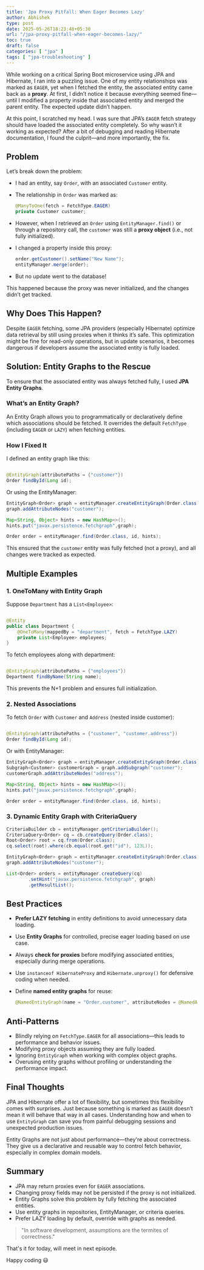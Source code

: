 ```yaml
---
title: 'Jpa Proxy Pitfall: When Eager Becomes Lazy'
author: Abhishek
type: post
date: 2025-05-26T18:23:48+05:30
url: "/jpa-proxy-pitfall-when-eager-becomes-lazy/"
toc: true
draft: false
categories: [ "jpa" ]
tags: [ "jpa-troubleshooting" ]
---
```


While working on a critical Spring Boot microservice using JPA and Hibernate, I ran into a puzzling issue. One of my
entity relationships was marked as `EAGER`, yet when I fetched the entity, the associated entity came back as a
**proxy**. At first, I didn’t notice it because everything seemed fine—until I modified a property inside that
associated
entity and merged the parent entity. The expected update didn’t happen.

At this point, I scratched my head. I was sure that JPA’s `EAGER` fetch strategy should have loaded the associated
entity completely. So why wasn’t it working as expected? After a bit of debugging and reading Hibernate documentation, I
found the culprit—and more importantly, the fix.

## Problem

Let’s break down the problem:

* I had an entity, say `Order`, with an associated `Customer` entity.

* The relationship in `Order` was marked as:

  ```java
  @ManyToOne(fetch = FetchType.EAGER)
  private Customer customer;
  ```

* However, when I retrieved an `Order` using `EntityManager.find()` or through a repository call, the `customer` was
  still a **proxy object** (i.e., not fully initialized).

* I changed a property inside this proxy:

  ```java
  order.getCustomer().setName("New Name");
  entityManager.merge(order);
  ```

* But no update went to the database!

This happened because the proxy was never initialized, and the changes didn’t get tracked.

## Why Does This Happen?

Despite `EAGER` fetching, some JPA providers (especially Hibernate) optimize data retrieval by still using proxies when
it thinks it’s safe. This optimization might be fine for read-only operations, but in update scenarios, it becomes
dangerous if developers assume the associated entity is fully loaded.

## Solution: Entity Graphs to the Rescue

To ensure that the associated entity was always fetched fully, I used **JPA Entity Graphs**.

### What’s an Entity Graph?

An Entity Graph allows you to programmatically or declaratively define which associations should be fetched. It
overrides the default `FetchType` (including `EAGER` or `LAZY`) when fetching entities.

### How I Fixed It

I defined an entity graph like this:

```java

@EntityGraph(attributePaths = {"customer"})
Order findById(Long id);
```

Or using the EntityManager:

```java
EntityGraph<Order> graph = entityManager.createEntityGraph(Order.class);
graph.addAttributeNodes("customer");

Map<String, Object> hints = new HashMap<>();
hints.put("javax.persistence.fetchgraph",graph);

Order order = entityManager.find(Order.class, id, hints);
```

This ensured that the `customer` entity was fully fetched (not a proxy), and all changes were tracked as expected.

## Multiple Examples

### 1. OneToMany with Entity Graph

Suppose `Department` has a `List<Employee>`:

```java

@Entity
public class Department {
    @OneToMany(mappedBy = "department", fetch = FetchType.LAZY)
    private List<Employee> employees;
}
```

To fetch employees along with department:

```java

@EntityGraph(attributePaths = {"employees"})
Department findByName(String name);
```

This prevents the N+1 problem and ensures full initialization.

### 2. Nested Associations

To fetch `Order` with `Customer` and `Address` (nested inside customer):

```java

@EntityGraph(attributePaths = {"customer", "customer.address"})
Order findById(Long id);
```

Or with EntityManager:

```java
EntityGraph<Order> graph = entityManager.createEntityGraph(Order.class);
Subgraph<Customer> customerGraph = graph.addSubgraph("customer");
customerGraph.addAttributeNodes("address");

Map<String, Object> hints = new HashMap<>();
hints.put("javax.persistence.fetchgraph",graph);

Order order = entityManager.find(Order.class, id, hints);
```

### 3. Dynamic Entity Graph with CriteriaQuery

```java
CriteriaBuilder cb = entityManager.getCriteriaBuilder();
CriteriaQuery<Order> cq = cb.createQuery(Order.class);
Root<Order> root = cq.from(Order.class);
cq.select(root).where(cb.equal(root.get("id"), 123L));

EntityGraph<Order> graph = entityManager.createEntityGraph(Order.class);
graph.addAttributeNodes("customer");

List<Order> orders = entityManager.createQuery(cq)
        .setHint("javax.persistence.fetchgraph", graph)
        .getResultList();
```

## Best Practices

* **Prefer LAZY fetching** in entity definitions to avoid unnecessary data loading.
* Use **Entity Graphs** for controlled, precise eager loading based on use case.
* Always **check for proxies** before modifying associated entities, especially during merge operations.
* Use `instanceof HibernateProxy` and `Hibernate.unproxy()` for defensive coding when needed.
* Define **named entity graphs** for reuse:

  ```java
  @NamedEntityGraph(name = "Order.customer", attributeNodes = @NamedAttributeNode("customer"))
  ```

## Anti-Patterns

* Blindly relying on `FetchType.EAGER` for all associations—this leads to performance and behavior issues.
* Modifying proxy objects assuming they are fully loaded.
* Ignoring `EntityGraph` when working with complex object graphs.
* Overusing entity graphs without profiling or understanding the performance impact.

## Final Thoughts

JPA and Hibernate offer a lot of flexibility, but sometimes this flexibility comes with surprises. Just because
something is marked as `EAGER` doesn’t mean it will behave that way in all cases. Understanding how and when to use
`EntityGraph` can save you from painful debugging sessions and unexpected production issues.

Entity Graphs are not just about performance—they're about correctness. They give us a declarative and reusable way to
control fetch behavior, especially in complex domain models.

## Summary

* JPA may return proxies even for `EAGER` associations.
* Changing proxy fields may not be persisted if the proxy is not initialized.
* Entity Graphs solve this problem by fully fetching the associated entities.
* Use entity graphs in repositories, EntityManager, or criteria queries.
* Prefer LAZY loading by default, override with graphs as needed.

> "In software development, assumptions are the termites of correctness."

That's it for today, will meet in next episode.

Happy coding 😃
